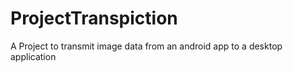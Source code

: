 # ProjectTranspiction
A Project to transmit image data from an android app to a desktop application
